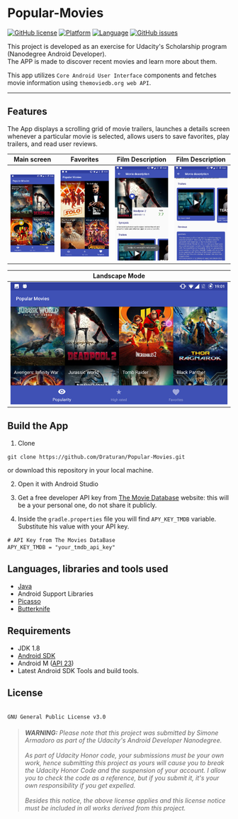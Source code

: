 # Popular-Movies


[![GitHub license](https://img.shields.io/github/license/Draturan/Popular-Movies.svg)](https://github.com/Draturan/Popular-Movies/blob/master/LICENSE)
[![Platform](https://img.shields.io/badge/platform-Android-blue.svg)](https://www.android.com)
[![Language](https://img.shields.io/badge/language-Java-blue.svg)](https://www.android.com)
[![GitHub issues](https://img.shields.io/github/issues/Draturan/Popular-Movies.svg)](https://github.com/Draturan/Popular-Movies/issues)


This project is developed as an exercise for Udacity's Scholarship program (Nanodegree Android Developer).<br/>
The APP is made to discover recent movies and learn more about them.

This app utilizes `Core Android User Interface` components and fetches movie information using `themoviedb.org web API`.

<hr>

## Features

The App displays a scrolling grid of movie trailers, launches a details screen whenever a particular movie is selected, allows users to save favorites, play trailers, and read user reviews.

| Main screen | Favorites | Film Description | Film Description |
| ------- | ------ | ----- | ----- |
| <img src="https://raw.githubusercontent.com/Draturan/Popular-Movies/master/assets/1_MainActivity.png" width="200px" alt="Main Activity"/> | <img src="https://raw.githubusercontent.com/Draturan/Popular-Movies/master/assets/2_FavoritesActivity.png" width="200px" alt="Favorites Activity"/> | <img src="https://raw.githubusercontent.com/Draturan/Popular-Movies/master/assets/3_DescriptionActivity.png" width="200px" alt="Description Activity"/> | <img src="https://raw.githubusercontent.com/Draturan/Popular-Movies/master/assets/4_DescriptionActivity.png" width="200px" alt="Description Activity 2"/> |

| Landscape Mode |
|--------|
|<img src="https://raw.githubusercontent.com/Draturan/Popular-Movies/master/assets/5_LandscapeMode.png" width="500px" alt="Landscape Mode"/>|

## Build the App

1. Clone
```
git clone https://github.com/Draturan/Popular-Movies.git
```
  or download this repository in your local machine.

2. Open it with Android Studio

3. Get a free developer API key from [The Movie Database](https://www.themoviedb.org/) website: this will be a your personal one, do not share it publicly.

4. Inside the `gradle.properties` file you will find `APY_KEY_TMDB` variable. Substitute his value with your API key.

```
# API Key from The Movies DataBase
APY_KEY_TMDB = "your_tmdb_api_key"
```

## Languages, libraries and tools used

* [Java](https://docs.oracle.com/javase/8/)
* Android Support Libraries
* [Picasso](https://github.com/square/picasso)
* [Butterknife](https://github.com/JakeWharton/butterknife)

## Requirements

* JDK 1.8
* [Android SDK](https://developer.android.com/studio/index.html)
* Android M ([API 23](https://developer.android.com/preview/api-overview.html))
* Latest Android SDK Tools and build tools.

## License

```

GNU General Public License v3.0

```
> ###### **WARNING:** Please note that this project was submitted by Simone Armadoro as part of the Udacity's Android Developer Nanodegree.<br/><br/> As part of Udacity Honor code, your submissions must be your own work, hence submitting this project as yours will cause you to break the Udacity Honor Code and the suspension of your account. I allow you to check the code as a reference, but if you submit it, it's your own responsibility if you get expelled.<br/><br/> Besides this notice, the above license applies and this license notice must be included in all works derived from this project.
